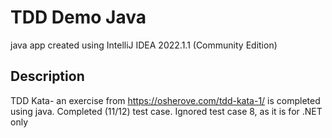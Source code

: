 # TDD Demo Java

java app created using IntelliJ IDEA 2022.1.1 (Community Edition)

## Description

TDD Kata- an exercise from https://osherove.com/tdd-kata-1/ is completed using java.
Completed (11/12) test case. Ignored test case 8, as it is for .NET only
